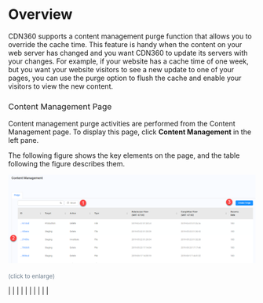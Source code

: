 <!--?xml version="1.0" encoding="utf-8"?-->

<link href="../Resources/TableStyles/Rows.css" rel="stylesheet" madcap:stylesheettype="table">

# Overview

CDN360 supports a content management purge function that allows you to override the cache time. This feature is handy when the content on your web server has changed and you want CDN360 to update its servers with your changes. For example, if your website has a cache time of one week, but you want your website visitors to see a new update to one of your pages, you can use the purge option to flush the cache and enable your visitors to view the new content.



### <u style="font-weight: normal;font-style: normal;text-decoration: none;font-variant: normal;">Content Management Page</u>



Content management purge activities are performed from the Content Management page. To display this page, click **Content Management** in the left pane.

The following figure shows the key elements on the page, and the table following the figure describes them.

![null](<../Resources/Images/Content Management.png>)

<span style="color: #708090; font-size: 9pt;">(click to enlarge)</span>

|  |
|  |
|  |
|  |
|  |

